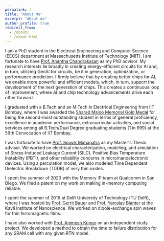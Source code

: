 ```yaml
---
permalink: /
title: "About Me"
excerpt: "About me"
author_profile: true
redirect_from: 
  - /about/
  - /about.html
---
```



I am a PhD student in the Electrical Engineering and Computer Science (EECS) department at Massachusetts Institute of Technology (MIT). I am fortunate to have [Prof. Anantha Chandrakasan](https://www.eecs.mit.edu/people/anantha-chandrakasan/) as my PhD advisor. My research interests lie broadly in creating energy-efficient circuits for AI and, in turn, utilizing GenAI for circuits, be it in generation, optimization, or performance prediction. I firmly believe that by creating better chips for AI, we enable more powerful and efficient models, which, in turn, support the development of the next generation of chips. This creates a continuous loop of improvement, where AI and chip technology advancements drive each other forward.

I graduated with a B.Tech and an M.Tech in Electrical Engineering from IIT Bombay, where I was awarded the [Sharad Maloo Memorial Gold Medal](https://www.iitb.ac.in/newacadhome/RulesforAwardofMedalsandAcademicprizesforUGandPG.pdf) for being the second-most outstanding student in terms of general proficiency, excellence in academic performance, extracurricular activities, and social services among all B.Tech/Dual Degree graduating students (1 in 999) at the 59th Convocation of IIT Bombay.

I was fortunate to have [Prof. Souvik Mahapatra](https://www.ee.iitb.ac.in/wiki/faculty/souvik?s=model) as my Master's Thesis advisor. We worked on electrical characterization, modeling, and simulation of Stress-Induced Leakage Current (SILC), Positive Bias Temperature Instability (PBTI), and other reliability concerns in micro/nanoelectronic devices. Using a percolation model, we also modeled Time Dependent Dielectric Breakdown (TDDB) of very thin oxides. 

I spent the summer of 2023 with the Memory IP team at Qualcomm in San Diego. We filed a patent on my work on making in-memory computing reliable.

I spent the summer of 2019 at Delft University of Technology (TU Delft), where I was hosted by [Prof. Gerrit Bauer](https://www.tudelft.nl/en/faculty-of-applied-sciences/about-faculty/departments/quantum-nanoscience/prof-dr-gerrit-bauer/) and [Prof. Yaroslav Blanter](https://www.tudelft.nl/en/faculty-of-applied-sciences/about-faculty/departments/quantum-nanoscience/prof-dr-yaroslav-blanter/) at the Kavli Institute of Nanoscience. We worked on dipole-exchange spin waves for thin ferromagnetic films.  

I have also worked with [Prof. Animesh Kumar](https://www.ee.iitb.ac.in/~animesh/) on an independent study project. We developed a method to obtain the time to failure distribution for any SRAM cell with any given RTN model.
